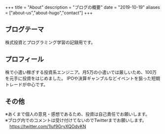 +++
title = "About"
description = "ブログの概要"
date = "2019-10-19"
aliases = ["about-us","about-hugo","contact"]
+++

## ブログテーマ
株式投資とプログラミング学習の記録用です。

## プロフィール
株で小遣い稼ぎする投資系エンジニア。月5万の小遣いでは厳しいため、100万を元手に投資をはじめました。
IPOや決算ギャンブルなどイベントを狙った短期トレードが中心です。

## その他
※あくまで個人の意見・感想であるため、投資は自己責任でお願いします。  
※ブログ内でのコメントは受け付けてないのでTwitterまでお願いします。  
　https://twitter.com/1luf9GryXQOdvKN

